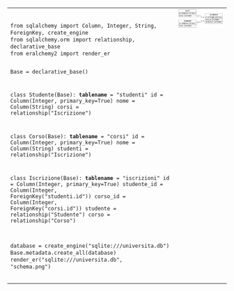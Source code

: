 <table style='border:0;'>
  <tr>
    <td  valign="top">
      <pre><code>
from sqlalchemy import Column, Integer, String, ForeignKey, create_engine
from sqlalchemy.orm import relationship, declarative_base
from eralchemy2 import render_er


Base = declarative_base()


class Studente(Base):
    __tablename__ = "studenti"
    id = Column(Integer, primary_key=True)
    nome = Column(String)
    corsi = relationship("Iscrizione")

class Corso(Base):
    __tablename__ = "corsi"
    id = Column(Integer, primary_key=True)
    nome = Column(String)
    studenti = relationship("Iscrizione")



class Iscrizione(Base):
    __tablename__ = "iscrizioni"
    id = Column(Integer, primary_key=True)
    studente_id = Column(Integer, ForeignKey("studenti.id"))
    corso_id = Column(Integer, ForeignKey("corsi.id"))
    studente = relationship("Studente")
    corso = relationship("Corso")



database = create_engine("sqlite:///universita.db")
Base.metadata.create_all(database)
render_er("sqlite:///universita.db", "schema.png")
      </code></pre>
    </td>
    <td valign="top">
      <img src="ER ALCHEMY2/schema.png" alt="Schema ER" width="300">
    </td>
  </tr>
</table>

